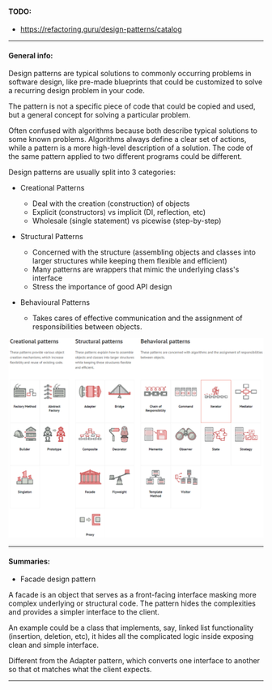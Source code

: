 #### TODO:

- https://refactoring.guru/design-patterns/catalog

---

#### General info:

Design patterns are typical solutions to commonly occurring problems in software
design, like pre-made blueprints that could be customized to solve a recurring 
design problem in your code. 

The pattern is not a specific piece of code that could be copied and used, but
a general concept for solving a particular problem.

Often confused with algorithms because both describe typical solutions to some
known problems. Algorithms always define a clear set of actions, while a pattern
is a more high-level description of a solution. The code of the same pattern 
applied to two different programs could be different. 

Design patterns are usually split into 3 categories:

- Creational Patterns
  
  - Deal with the creation (construction) of objects
  - Explicit (constructors) vs implicit (DI, reflection, etc)
  - Wholesale (single statement) vs picewise (step-by-step)

- Structural Patterns

  - Concerned with the structure (assembling objects and classes into larger 
  structures while keeping them flexible and efficient)
  - Many patterns are wrappers that mimic the underlying class's interface
  - Stress the importance of good API design

- Behavioural Patterns

  - Takes cares of effective communication and the assignment of responsibilities
  between objects.

![alt text](../../images/dp.PNG?raw=true)

---

#### Summaries:


- Facade design pattern

A facade is an object that serves as a front-facing interface masking more complex
underlying or structural code. The pattern hides the complexities and provides a 
simpler interface to the client.

An example could be a class that implements, say, 
linked list functionality (insertion, deletion, etc), it hides all the complicated
logic inside exposing clean and simple interface.

Different from the Adapter pattern, which converts one interface to another so that
ot matches what the client expects. 

--- 